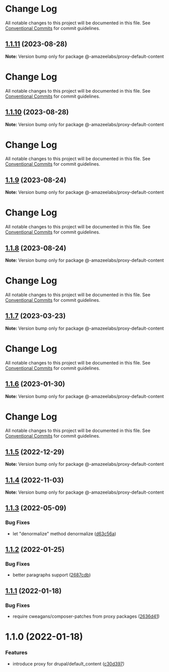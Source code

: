 # Change Log

All notable changes to this project will be documented in this file. See
[Conventional Commits](https://conventionalcommits.org) for commit guidelines.

## [1.1.11](https://github.com/AmazeeLabs/silverback-mono/compare/@-amazeelabs/proxy-default-content@1.1.10...@-amazeelabs/proxy-default-content@1.1.11) (2023-08-28)

**Note:** Version bump only for package @-amazeelabs/proxy-default-content

# Change Log

All notable changes to this project will be documented in this file. See
[Conventional Commits](https://conventionalcommits.org) for commit guidelines.

## [1.1.10](https://github.com/AmazeeLabs/silverback-mono/compare/@-amazeelabs/proxy-default-content@1.1.9...@-amazeelabs/proxy-default-content@1.1.10) (2023-08-28)

**Note:** Version bump only for package @-amazeelabs/proxy-default-content

# Change Log

All notable changes to this project will be documented in this file. See
[Conventional Commits](https://conventionalcommits.org) for commit guidelines.

## [1.1.9](https://github.com/AmazeeLabs/silverback-mono/compare/@-amazeelabs/proxy-default-content@1.1.8...@-amazeelabs/proxy-default-content@1.1.9) (2023-08-24)

**Note:** Version bump only for package @-amazeelabs/proxy-default-content

# Change Log

All notable changes to this project will be documented in this file. See
[Conventional Commits](https://conventionalcommits.org) for commit guidelines.

## [1.1.8](https://github.com/AmazeeLabs/silverback-mono/compare/@-amazeelabs/proxy-default-content@1.1.7...@-amazeelabs/proxy-default-content@1.1.8) (2023-08-24)

**Note:** Version bump only for package @-amazeelabs/proxy-default-content

# Change Log

All notable changes to this project will be documented in this file. See
[Conventional Commits](https://conventionalcommits.org) for commit guidelines.

## [1.1.7](https://github.com/AmazeeLabs/silverback-mono/compare/@-amazeelabs/proxy-default-content@1.1.6...@-amazeelabs/proxy-default-content@1.1.7) (2023-03-23)

**Note:** Version bump only for package @-amazeelabs/proxy-default-content

# Change Log

All notable changes to this project will be documented in this file. See
[Conventional Commits](https://conventionalcommits.org) for commit guidelines.

## [1.1.6](https://github.com/AmazeeLabs/silverback-mono/compare/@-amazeelabs/proxy-default-content@1.1.5...@-amazeelabs/proxy-default-content@1.1.6) (2023-01-30)

**Note:** Version bump only for package @-amazeelabs/proxy-default-content

# Change Log

All notable changes to this project will be documented in this file. See
[Conventional Commits](https://conventionalcommits.org) for commit guidelines.

## [1.1.5](https://github.com/AmazeeLabs/silverback-mono/compare/@-amazeelabs/proxy-default-content@1.1.4...@-amazeelabs/proxy-default-content@1.1.5) (2022-12-29)

**Note:** Version bump only for package @-amazeelabs/proxy-default-content

## [1.1.4](https://github.com/AmazeeLabs/silverback-mono/compare/@-amazeelabs/proxy-default-content@1.1.3...@-amazeelabs/proxy-default-content@1.1.4) (2022-11-03)

**Note:** Version bump only for package @-amazeelabs/proxy-default-content

## [1.1.3](https://github.com/AmazeeLabs/silverback-mono/compare/@-amazeelabs/proxy-default-content@1.1.2...@-amazeelabs/proxy-default-content@1.1.3) (2022-05-09)

### Bug Fixes

- let "denormalize" method denormalize
  ([d63c56a](https://github.com/AmazeeLabs/silverback-mono/commit/d63c56a817b8f2df41d5eab8511a599871664a46))

## [1.1.2](https://github.com/AmazeeLabs/silverback-mono/compare/@-amazeelabs/proxy-default-content@1.1.1...@-amazeelabs/proxy-default-content@1.1.2) (2022-01-25)

### Bug Fixes

- better paragraphs support
  ([2687cdb](https://github.com/AmazeeLabs/silverback-mono/commit/2687cdbfec4f7859d19165ebdd980d0e78442076))

## [1.1.1](https://github.com/AmazeeLabs/silverback-mono/compare/@-amazeelabs/proxy-default-content@1.1.0...@-amazeelabs/proxy-default-content@1.1.1) (2022-01-18)

### Bug Fixes

- require cweagans/composer-patches from proxy packages
  ([2636d41](https://github.com/AmazeeLabs/silverback-mono/commit/2636d4121ebc3474dd3e13240e30fe054f4acb57))

# 1.1.0 (2022-01-18)

### Features

- introduce proxy for drupal/default_content
  ([c30d397](https://github.com/AmazeeLabs/silverback-mono/commit/c30d397c0ff9815ee58aa1bf12f5274a6daa817c))
